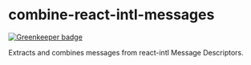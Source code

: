 # combine-react-intl-messages

[![Greenkeeper badge](https://badges.greenkeeper.io/czebe/combine-react-intl-messages.svg)](https://greenkeeper.io/)

Extracts and combines messages from react-intl Message Descriptors.
